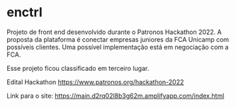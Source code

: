 # enctrl

Projeto de front end desenvolvido durante o Patronos Hackathon 2022. A proposta da plataforma é conectar empresas juniores da FCA Unicamp com possíveis clientes. Uma possível implementação está em negociação com a FCA.

Esse projeto ficou classificado em terceiro lugar.

Edital Hackathon
https://www.patronos.org/hackathon-2022

Link para o site:
https://main.d2rq02l8b3g62m.amplifyapp.com/index.html
